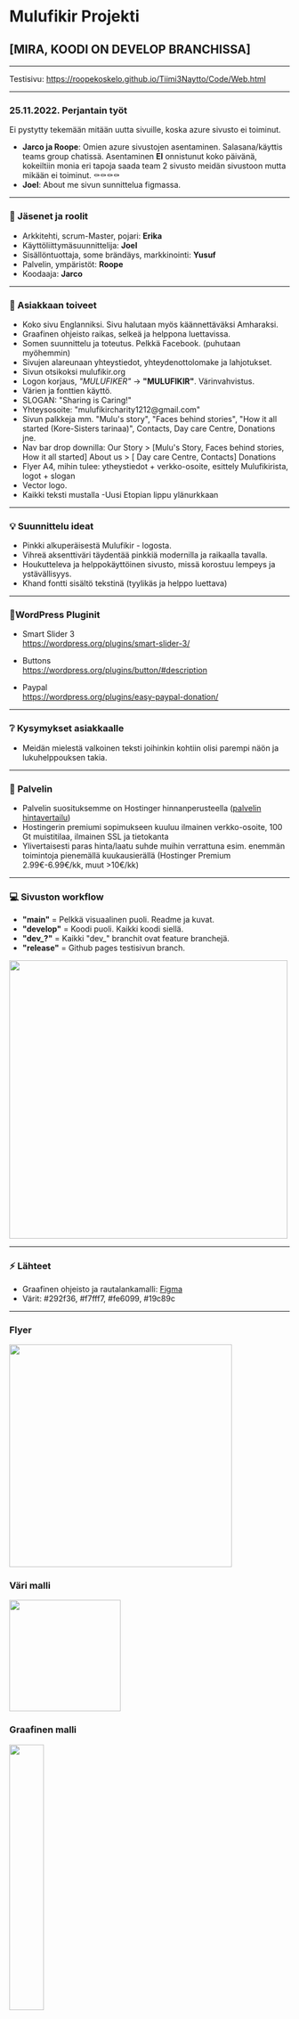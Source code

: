 
# Mulufikir Projekti

## [MIRA, KOODI ON DEVELOP BRANCHISSA]

--------------------------------------------------------

Testisivu: https://roopekoskelo.github.io/Tiimi3Naytto/Code/Web.html

--------------------------------------------------------

### 25.11.2022. Perjantain työt

Ei pystytty tekemään mitään uutta sivuille, koska azure sivusto ei toiminut.

- **Jarco ja Roope**: Omien azure sivustojen asentaminen. Salasana/käyttis teams group chatissä. Asentaminen **EI** onnistunut koko päivänä, kokeiltiin monia eri tapoja saada team 2 sivusto meidän sivustoon mutta mikään ei toiminut. ⚰️⚰️⚰️⚰️
- **Joel**: About me sivun sunnittelua figmassa.

--------------------------------------------------------

### 💼 Jäsenet ja roolit

- Arkkitehti, scrum-Master, pojari: <b>Erika</b>
- Käyttöliittymäsuunnittelija: <b>Joel</b>
- Sisällöntuottaja, some brändäys, markkinointi: <b>Yusuf</b>
- Palvelin, ympäristöt: <b>Roope</b>
- Koodaaja: <b>Jarco</b>

--------------------------------------------------------

### 🙏 Asiakkaan toiveet 

- Koko sivu Englanniksi. Sivu halutaan myös käännettäväksi Amharaksi.
- Graafinen ohjeisto raikas, selkeä ja helppona luettavissa.
- Somen suunnittelu ja toteutus. Pelkkä Facebook. (puhutaan myöhemmin)
- Sivujen alareunaan yhteystiedot, yhteydenottolomake ja lahjotukset.
- Sivun otsikoksi mulufikir.org
- Logon korjaus, <i>"MULUFIKER"</i> -> <b>"MULUFIKIR"</b>. Värinvahvistus.
- Värien ja fonttien käyttö.
- SLOGAN: "Sharing is Caring!"
- Yhteysosoite: "mulufikircharity1212\@&#8203;gmail\.com"
- Sivun palkkeja mm. "Mulu's story", "Faces behind stories", "How it all started (Kore-Sisters tarinaa)", Contacts, Day care Centre, Donations jne.
- Nav bar drop downilla: Our Story > [Mulu's Story, Faces behind stories, How it all started] About us > [ Day care Centre, Contacts] Donations
- Flyer A4, mihin tulee: ytheystiedot + verkko-osoite, esittely Mulufikirista, logot + slogan
- Vector logo.
- Kaikki teksti mustalla
-Uusi Etopian lippu ylänurkkaan

--------------------------------------------------------

### 💡 Suunnittelu ideat  

- Pinkki alkuperäisestä Mulufikir - logosta.
- Vihreä aksenttiväri täydentää pinkkiä modernilla ja raikaalla tavalla.
- Houkutteleva ja helppokäyttöinen sivusto, missä korostuu lempeys ja ystävällisyys.
- Khand fontti sisältö tekstinä (tyylikäs ja helppo luettava)

--------------------------------------------------------
### 🧷WordPress Pluginit
- Smart Slider 3  
https://wordpress.org/plugins/smart-slider-3/  
    
- Buttons  
https://wordpress.org/plugins/button/#description
- Paypal  
https://wordpress.org/plugins/easy-paypal-donation/  
--------------------------------------------------------

### ❔ Kysymykset asiakkaalle

- Meidän mielestä valkoinen teksti joihinkin kohtiin olisi parempi näön ja lukuhelppouksen takia.

--------------------------------------------------------

### 🔧 Palvelin

- Palvelin suosituksemme on Hostinger hinnanperusteella ([palvelin hintavertailu](https://github.com/RoopeKoskelo/Tiimi3Naytto/raw/main/Dev/Hostivaihtoehdot.xlsx))
- Hostingerin premiumi sopimukseen kuuluu ilmainen verkko-osoite, 100 Gt muistitilaa, ilmainen SSL ja tietokanta
- Ylivertaisesti paras hinta/laatu suhde muihin verrattuna esim. enemmän toimintoja pienemällä kuukausierällä (Hostinger Premium 2.99€-6.99€/kk, muut >10€/kk)

--------------------------------------------------------

### 💻 Sivuston workflow

- <b>"main"</b> = Pelkkä visuaalinen puoli. Readme ja kuvat.
- <b>"develop"</b> = Koodi puoli. Kaikki koodi siellä.
- <b>"dev_?"</b> = Kaikki "dev_" branchit ovat feature branchejä.
- <b>"release"</b> = Github pages testisivun branch.

<img src="https://github.com/RoopeKoskelo/Tiimi3Naytto/blob/main/GitHubRakenne.png?raw=true" width="500px" height="relative">

--------------------------------------------------------

### ⚡ Lähteet

- Graafinen ohjeisto ja rautalankamalli: [Figma](https://www.figma.com/files/project/71730683/Team-project?fuid=1149233409896141817)
- Värit: #292f36, #f7fff7, #fe6099, #19c89c
-----------------------------------------------------------------

### Flyer
<img src="https://github.com/RoopeKoskelo/Tiimi3Naytto/blob/main/flayer.png?raw=true" width="400" height="relative">

### Väri malli
<img src="https://github.com/RoopeKoskelo/Tiimi3Naytto/blob/main/Dev/Images/palette.png?raw=true" width="200" height="200">

### Graafinen malli
<img src="https://github.com/RoopeKoskelo/Tiimi3Naytto/blob/main/Dev/Images/Graafinenohjelmax.png" width="35%" height="35%">

### Muokattu logo

<img src="https://github.com/RoopeKoskelo/Tiimi3Naytto/blob/main/Dev/Images/mulufikir_log0_cmyk.svg?raw=true" width="200" height="relative">

### Esimerkki sivustot

<img src="https://github.com/RoopeKoskelo/Tiimi3Naytto/blob/develop/Dev/desktop%20-%20Home.png?raw=true" width="500" height="relative">
<img src="https://github.com/RoopeKoskelo/Tiimi3Naytto/blob/develop/Dev/desktop%20-%20Mulu's%20story.png?raw=true" width="500" height="relative">
<img src="https://github.com/RoopeKoskelo/Tiimi3Naytto/blob/main/Dev/Images/rautaa1.png?raw=true" width="400" height="relative">
<img src="https://github.com/RoopeKoskelo/Tiimi3Naytto/blob/main/Dev/Images/rauta.png?raw=true" width="400" height="relative">
<img src="https://github.com/RoopeKoskelo/Tiimi3Naytto/blob/main/Dev/Images/gallery.png?raw=true" width="400" height="relative">

--------------------------------------------------------
